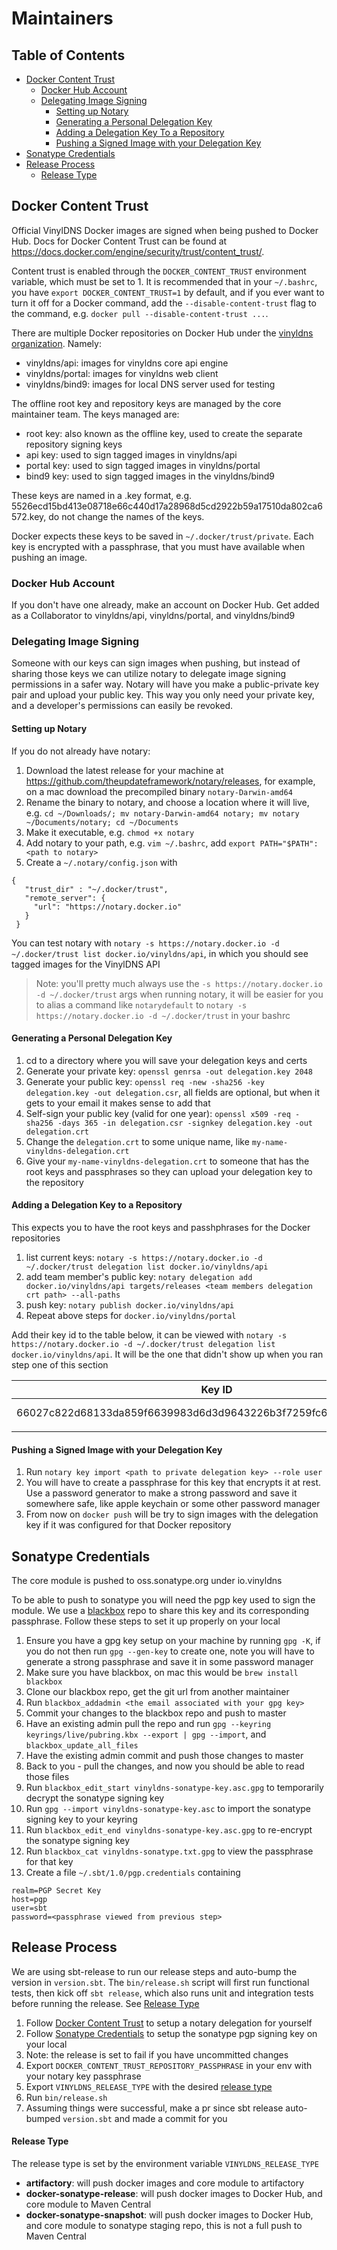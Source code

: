 # Maintainers

## Table of Contents
* [Docker Content Trust](#docker-content-trust)
    * [Docker Hub Account](#docker-hub-account)
    * [Delegating Image Signing](#delegating-image-signing)
        * [Setting up Notary](#setting-up-notary)
        * [Generating a Personal Delegation Key](#generating-a-personal-delegation-key)
        * [Adding a Delegation Key To a Repository](#adding-a-delegation-key-to-a-repository)
        * [Pushing a Signed Image with your Delegation Key](#pushing-a-signed-image-with-your-delegation-key)
* [Sonatype Credentials](#sonatype-credentials)
* [Release Process](#release-process)
    * [Release Type](#release-type)

## Docker Content Trust

Official VinylDNS Docker images are signed when being pushed to Docker Hub. Docs for Docker Content Trust can be found 
at https://docs.docker.com/engine/security/trust/content_trust/.

Content trust is enabled through the `DOCKER_CONTENT_TRUST` environment variable, which must be set to 1. It is recommended that 
in your `~/.bashrc`, you have `export DOCKER_CONTENT_TRUST=1` by default, and if you ever want to turn it off for a 
Docker command, add the `--disable-content-trust` flag to the command, e.g. `docker pull --disable-content-trust ...`.

There are multiple Docker repositories on Docker Hub under 
the [vinyldns organization](https://hub.docker.com/u/vinyldns/dashboard/). Namely: 

* vinyldns/api: images for vinyldns core api engine 
* vinyldns/portal: images for vinyldns web client
* vinyldns/bind9: images for local DNS server used for testing 

The offline root key and repository keys are managed by the core maintainer team. The keys managed are:

* root key: also known as the offline key, used to create the separate repository signing keys
* api key: used to sign tagged images in vinyldns/api
* portal key: used to sign tagged images in vinyldns/portal
* bind9 key: used to sign tagged images in the vinyldns/bind9

These keys are named in a <hash>.key format, e.g. 5526ecd15bd413e08718e66c440d17a28968d5cd2922b59a17510da802ca6572.key,
do not change the names of the keys. 

Docker expects these keys to be saved in `~/.docker/trust/private`. Each key is encrypted with a passphrase, that you 
must have available when pushing an image.

### Docker Hub Account

If you don't have one already, make an account on Docker Hub. Get added as a Collaborator to vinyldns/api, vinyldns/portal,
and vinyldns/bind9

### Delegating Image Signing
Someone with our keys can sign images when pushing, but instead of sharing those keys we can utilize 
notary to delegate image signing permissions in a safer way. Notary will have you make a public-private key pair and 
upload your public key. This way you only need your private key, and a developer's permissions can easily be revoked. 

#### Setting up Notary
If you do not already have notary: 

1. Download the latest release for your machine at https://github.com/theupdateframework/notary/releases, 
for example, on a mac download the precompiled binary `notary-Darwin-amd64`
1. Rename the binary to notary, and choose a location where it will live,
e.g. `cd ~/Downloads/; mv notary-Darwin-amd64 notary; mv notary ~/Documents/notary; cd ~/Documents`
1. Make it executable, e.g. `chmod +x notary`
1. Add notary to your path, e.g. `vim ~/.bashrc`, add `export PATH="$PATH":<path to notary>`
1. Create a `~/.notary/config.json` with
 
``` 
{
   "trust_dir" : "~/.docker/trust",
   "remote_server": {
     "url": "https://notary.docker.io"
   }
 }
```

You can test notary with `notary -s https://notary.docker.io -d ~/.docker/trust list docker.io/vinyldns/api`, in which
you should see tagged images for the VinylDNS API

> Note: you'll pretty much always use the `-s https://notary.docker.io -d ~/.docker/trust` args when running notary,
it will be easier for you to alias a command like `notarydefault` to `notary -s https://notary.docker.io -d ~/.docker/trust`
in your bashrc 

#### Generating a Personal Delegation Key
1. cd to a directory where you will save your delegation keys and certs
1. Generate your private key: `openssl genrsa -out delegation.key 2048`
1. Generate your public key: `openssl req -new -sha256 -key delegation.key -out delegation.csr`, all fields are optional,
but when it gets to your email it makes sense to add that
1. Self-sign your public key (valid for one year): 
`openssl x509 -req -sha256 -days 365 -in delegation.csr -signkey delegation.key -out delegation.crt`
1. Change the `delegation.crt` to some unique name, like `my-name-vinyldns-delegation.crt`
1. Give your `my-name-vinyldns-delegation.crt` to someone that has the root keys and passphrases so 
they can upload your delegation key to the repository

#### Adding a Delegation Key to a Repository
This expects you to have the root keys and passhphrases for the Docker repositories

1. list current keys: `notary -s https://notary.docker.io -d ~/.docker/trust delegation list docker.io/vinyldns/api`
1. add team member's public key: `notary delegation add docker.io/vinyldns/api targets/releases <team members delegation crt path> --all-paths`
1. push key: `notary publish docker.io/vinyldns/api`
1. Repeat above steps for `docker.io/vinyldns/portal`

Add their key id to the table below, it can be viewed with `notary -s https://notary.docker.io -d ~/.docker/trust delegation list docker.io/vinyldns/api`.
It will be the one that didn't show up when you ran step one of this section

| Key ID | Name |
|------------------------------------------------------------------|----------------|
| 66027c822d68133da859f6639983d6d3d9643226b3f7259fc6420964993b499a | Nima Eskandary |
| | |

#### Pushing a Signed Image with your Delegation Key
1. Run `notary key import <path to private delegation key> --role user`
1. You will have to create a passphrase for this key that encrypts it at rest. Use a password generator to make a 
strong password and save it somewhere safe, like apple keychain or some other password manager
1. From now on `docker push` will be try to sign images with the delegation key if it was configured for that Docker 
repository

## Sonatype Credentials

The core module is pushed to oss.sonatype.org under io.vinyldns

To be able to push to sonatype you will need the pgp key used to sign the module. We use a [blackbox](https://github.com/StackExchange/blackbox/)
repo to share this key and its corresponding passphrase. Follow these steps to set it up properly on your local

1. Ensure you have a gpg key setup on your machine by running `gpg -K`, if you do not then run `gpg --gen-key` to create one,
note you will have to generate a strong passphrase and save it in some password manager
1. Make sure you have blackbox, on mac this would be `brew install blackbox`
1. Clone our blackbox repo, get the git url from another maintainer
1. Run `blackbox_addadmin <the email associated with your gpg key>`
1. Commit your changes to the blackbox repo and push to master
1. Have an existing admin pull the repo and run `gpg --keyring keyrings/live/pubring.kbx --export | gpg --import`, and `blackbox_update_all_files`
1. Have the existing admin commit and push those changes to master
1. Back to you - pull the changes, and now you should be able to read those files
1. Run `blackbox_edit_start vinyldns-sonatype-key.asc.gpg` to temporarily decrypt the sonatype signing key
1. Run `gpg --import vinyldns-sonatype-key.asc` to import the sonatype signing key to your keyring
1. Run `blackbox_edit_end vinyldns-sonatype-key.asc.gpg` to re-encrypt the sonatype signing key
1. Run `blackbox_cat vinyldns-sonatype.txt.gpg` to view the passphrase for that key
1. Create a file `~/.sbt/1.0/pgp.credentials` containing 

``` 
realm=PGP Secret Key
host=pgp
user=sbt
password=<passphrase viewed from previous step>
```

## Release Process

We are using sbt-release to run our release steps and auto-bump the version in `version.sbt`. The `bin/release.sh`
script will first run functional tests, then kick off `sbt release`, which also runs unit and integration tests before
running the release. See [Release Type](#release-type)

1. Follow [Docker Content Trust](#docker-content-trust) to setup a notary delegation for yourself
1. Follow [Sonatype Credentials](#sonatype-credentials) to setup the sonatype pgp signing key on your local
1. Note: the release is set to fail if you have uncommitted changes
1. Export `DOCKER_CONTENT_TRUST_REPOSITORY_PASSPHRASE` in your env with your notary key passphrase 
1. Export `VINYLDNS_RELEASE_TYPE` with the desired [release type](#release-type)
1. Run `bin/release.sh`
1. Assuming things were successful, make a pr since sbt release auto-bumped `version.sbt` and made a commit for you

#### Release Type

The release type is set by the environment variable `VINYLDNS_RELEASE_TYPE`

* **artifactory**: will push docker images and core module to artifactory
* **docker-sonatype-release**: will push docker images to Docker Hub, and core module to Maven Central
* **docker-sonatype-snapshot**: will push docker images to Docker Hub, and core module to sonatype staging repo, 
this is not a full push to Maven Central
